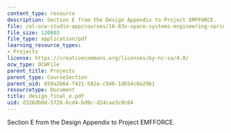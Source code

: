 ```yaml
---
content_type: resource
description: Section E from the Design Appendix to Project EMFFORCE.
file: /ol-ocw-studio-app/courses/16-83x-space-systems-engineering-spring-2002-spring-2003/d326db0d57286cd4bd0cd24cae3c0c64_design_final_e.pdf
file_size: 120803
file_type: application/pdf
learning_resource_types:
- Projects
license: https://creativecommons.org/licenses/by-nc-sa/4.0/
ocw_type: OCWFile
parent_title: Projects
parent_type: CourseSection
parent_uid: 659a2b64-f421-582a-c946-1d654c0a29b1
resourcetype: Document
title: design_final_e.pdf
uid: d326db0d-5728-6cd4-bd0c-d24cae3c0c64
---
```

Section E from the Design Appendix to Project EMFFORCE.